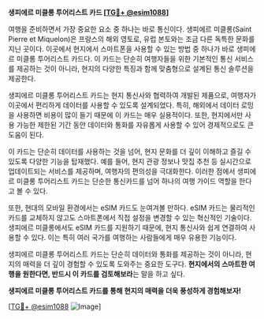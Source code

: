 **생피에르 미클롱 투어리스트 카드 [[TG💪+ @esim1088](https://t.me/s/esim1088)]**

여행을 준비하면서 가장 중요한 요소 중 하나는 바로 통신이다. 생피에르 미클롱(Saint Pierre et Miquelon)은 프랑스의 해외 영토로, 유럽 본토와는 조금 다른 독특한 문화를 지닌 곳이다. 이곳에서 현지에서 스마트폰을 사용할 수 있는 방법 중 하나가 바로 생피에르 미클롱 투어리스트 카드다. 이 카드는 단순히 여행자들을 위한 기본적인 통신 서비스를 제공하는 것이 아니라, 현지의 다양한 특징과 함께 맞춤형으로 설계된 통신 솔루션을 제공한다.

생피에르 미클롱 투어리스트 카드는 현지 통신사와 협력하여 개발된 제품으로, 여행자가 이곳에서 편리하게 데이터를 사용할 수 있도록 설계되었다. 특히, 해외에서 데이터 로밍을 사용하면 비용이 많이 들기 때문에 이 카드는 매우 실용적이다. 또한, 현지에서만 사용 가능한 제한된 기간 동안 데이터와 통화를 자유롭게 사용할 수 있어 경제적으로도 큰 도움이 된다.

이 카드는 단순히 데이터를 사용하는 것을 넘어, 현지 문화를 더 깊이 이해하고 즐길 수 있도록 다양한 기능을 탑재했다. 예를 들어, 현지 관광 정보나 맛집 추천 등 실시간으로 업데이트되는 서비스를 제공하며, 여행자의 편의성을 극대화한다. 이러한 점에서 생피에르 미클롱 투어리스트 카드는 단순한 통신카드를 넘어 하나의 여행 가이드 역할을 한다고 볼 수 있다.

또한, 현대의 모바일 환경에서는 eSIM 카드도 눈여겨볼 만하다. eSIM 카드는 물리적인 카드를 교체하지 않고도 스마트폰에서 직접 설정을 변경할 수 있는 혁신적인 기술이다. 생피에르 미클롱에서도 eSIM 카드를 지원하기 때문에, 현지 통신사와 쉽게 연결하여 사용할 수 있다. 이는 특히 여러 국가를 여행하는 사람들에게 매우 유용한 기능이다.

생피에르 미클롱 투어리스트 카드는 단순히 데이터와 통화를 제공하는 것이 아니라, 현지의 매력을 더 깊이 경험할 수 있도록 도와주는 중요한 도구다. **현지에서의 스마트한 여행을 원한다면, 반드시 이 카드를 검토해보라**는 말을 하고 싶다. 

**생피에르 미클롱 투어리스트 카드를 통해 현지의 매력을 더욱 풍성하게 경험해보자!**

[[TG💪+ @esim1088](https://t.me/s/esim1088) ![Image](https://i.postimg.cc/Y0z9fWf4/image.png)]